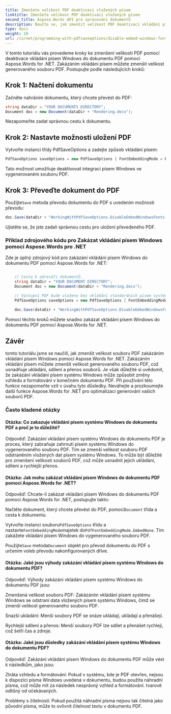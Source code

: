 ```yaml
---
title: Zmenšete velikost PDF deaktivací vložených písem
linktitle: Zmenšete velikost PDF deaktivací vložených písem
second_title: Aspose.Words API pro zpracování dokumentů
description: Naučte se, jak zmenšit velikost PDF deaktivací vkládání písem Windows při převodu dokumentů do PDF pomocí Aspose.Words for .NET.
type: docs
weight: 10
url: /cs/net/programming-with-pdfsaveoptions/disable-embed-windows-fonts/
---
```


V tomto tutoriálu vás provedeme kroky ke zmenšení velikosti PDF pomocí deaktivace vkládání písem Windows do dokumentu PDF pomocí Aspose.Words for .NET. Zakázáním vkládání písem můžete zmenšit velikost generovaného souboru PDF. Postupujte podle následujících kroků:

## Krok 1: Načtení dokumentu

Začněte nahráním dokumentu, který chcete převést do PDF:

```csharp
string dataDir = "YOUR DOCUMENTS DIRECTORY";
Document doc = new Document(dataDir + "Rendering.docx");
```

Nezapomeňte zadat správnou cestu k dokumentu.

## Krok 2: Nastavte možnosti uložení PDF

Vytvořte instanci třídy PdfSaveOptions a zadejte způsob vkládání písem:

```csharp
PdfSaveOptions saveOptions = new PdfSaveOptions { FontEmbeddingMode = PdfFontEmbeddingMode.EmbedNone };
```

Tato možnost umožňuje deaktivovat integraci písem Windows ve vygenerovaném souboru PDF.

## Krok 3: Převeďte dokument do PDF

 Použijte`Save` metoda převodu dokumentu do PDF s uvedením možností převodu:

```csharp
doc.Save(dataDir + "WorkingWithPdfSaveOptions.DisableEmbedWindowsFonts.pdf", saveOptions);
```

Ujistěte se, že jste zadali správnou cestu pro uložení převedeného PDF.

### Příklad zdrojového kódu pro Zakázat vkládání písem Windows pomocí Aspose.Words pro .NET

Zde je úplný zdrojový kód pro zakázání vkládání písem Windows do dokumentu PDF pomocí Aspose.Words for .NET:

```csharp

	// Cesta k adresáři dokumentů.
	string dataDir = "YOUR DOCUMENT DIRECTORY";
	Document doc = new Document(dataDir + "Rendering.docx");

	// Výstupní PDF bude uloženo bez vkládání standardních písem systému Windows.
	PdfSaveOptions saveOptions = new PdfSaveOptions { FontEmbeddingMode = PdfFontEmbeddingMode.EmbedNone };
	
	doc.Save(dataDir + "WorkingWithPdfSaveOptions.DisableEmbedWindowsFonts.pdf", saveOptions);

```
Pomocí těchto kroků můžete snadno zakázat vkládání písem Windows do dokumentu PDF pomocí Aspose.Words for .NET.


## Závěr

tomto tutoriálu jsme se naučili, jak zmenšit velikost souboru PDF zakázáním vkládání písem Windows pomocí Aspose.Words for .NET. Zakázáním vkládání písem můžete zmenšit velikost generovaného souboru PDF, což usnadňuje ukládání, sdílení a přenos souborů. Je však důležité si uvědomit, že zakázání vkládání písem systému Windows může způsobit změny vzhledu a formátování v konečném dokumentu PDF. Při používání této funkce nezapomeňte vzít v úvahu tyto důsledky. Neváhejte a prozkoumejte další funkce Aspose.Words for .NET pro optimalizaci generování vašich souborů PDF.

### Často kladené otázky

#### Otázka: Co zakazuje vkládání písem systému Windows do dokumentu PDF a proč je to důležité?
Odpověď: Zakázání vkládání písem systému Windows do dokumentu PDF je proces, který zabraňuje zahrnutí písem systému Windows do vygenerovaného souboru PDF. Tím se zmenší velikost souboru PDF odstraněním vložených dat písem systému Windows. To může být důležité pro zmenšení velikosti souborů PDF, což může usnadnit jejich ukládání, sdílení a rychlejší přenos.

#### Otázka: Jak mohu zakázat vkládání písem Windows do dokumentu PDF pomocí Aspose.Words for .NET?
Odpověď: Chcete-li zakázat vkládání písem Windows do dokumentu PDF pomocí Aspose.Words for .NET, postupujte takto:

 Načtěte dokument, který chcete převést do PDF, pomocí`Document` třída a cesta k dokumentu.

 Vytvořte instanci souboru`PdfSaveOptions` třídu a nastavte`FontEmbeddingMode`majetek do`PdfFontEmbeddingMode.EmbedNone`. Tím zakážete vkládání písem Windows do vygenerovaného souboru PDF.

 Použijte`Save` metoda`Document` objekt pro převod dokumentu do PDF s určením voleb převodu nakonfigurovaných dříve.

#### Otázka: Jaké jsou výhody zakázání vkládání písem systému Windows do dokumentu PDF?
Odpověď: Výhody zakázání vkládání písem systému Windows do dokumentu PDF jsou:

Zmenšená velikost souboru PDF: Zakázáním vkládání písem systému Windows se odstraní data vložených písem systému Windows, čímž se zmenší velikost generovaného souboru PDF.

Snazší ukládání: Menší soubory PDF se snáze ukládají, ukládají a přenášejí.

Rychlejší sdílení a přenos: Menší soubory PDF lze sdílet a přenášet rychleji, což šetří čas a zdroje.

#### Otázka: Jaké jsou důsledky zakázání vkládání písem systému Windows do dokumentu PDF?
Odpověď: Zakázání vkládání písem Windows do dokumentu PDF může vést k následkům, jako jsou:

Ztráta vzhledu a formátování: Pokud v systému, kde je PDF otevřen, nejsou k dispozici písma Windows uvedená v dokumentu, budou použita náhradní písma, což může mít za následek nesprávný vzhled a formátování. tvarově odlišný od očekávaných.

Problémy s čitelností: Pokud použitá náhradní písma nejsou tak čitelná jako původní písma, může to ovlivnit čitelnost textu v dokumentu PDF.